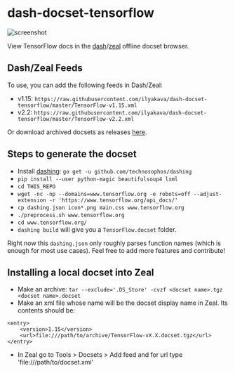 # dash-docset-tensorflow

![screenshot](/screenshot.png)

View TensorFlow docs in the [dash](https://kapeli.com/dash)/[zeal](https://github.com/zealdocs/zeal) offline docset browser.

## Dash/Zeal Feeds

To use, you can add the following feeds in Dash/Zeal:
- v1.15: `https://raw.githubusercontent.com/ilyakava/dash-docset-tensorflow/master/TensorFlow-v1.15.xml`
- v2.2: `https://raw.githubusercontent.com/ilyakava/dash-docset-tensorflow/master/TensorFlow-v2.2.xml`

Or download archived docsets as releases [here](https://github.com/ilyakava/dash-docset-tensorflow/releases).

## Steps to generate the docset
+ Install [dashing](https://github.com/technosophos/dashing): `go get -u github.com/technosophos/dashing`
+ `pip install --user python-magic beautifulsoup4 lxml`
+ `cd THIS_REPO`
+ `wget -nc -np --domains=www.tensorflow.org -e robots=off --adjust-extension -r 'https://www.tensorflow.org/api_docs/'`
+ `cp dashing.json icon*.png main.css www.tensorflow.org`
+ `./preprocess.sh www.tensorflow.org`
+ `cd www.tensorflow.org/`
+ `dashing build` will give you a `TensorFlow.docset` folder.

Right now this `dashing.json` only roughly parses function names (which is enough for most use cases).
Feel free to add more features and contribute!

## Installing a local docset into Zeal
+ Make an archive: `tar --exclude='.DS_Store' -cvzf <docset name>.tgz <docset name>.docset`
+ Make an xml file whose name will be the docset display name in Zeal. Its contents should be:
```
<entry>
    <version>1.15</version>
    <url>file:///path/to/archive/TensorFlow-vX.X.docset.tgz</url>
</entry>
```
+ In Zeal go to Tools > Docsets > Add feed and for url type 'file:///path/to/docset.xml'
